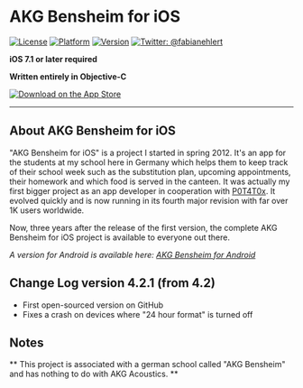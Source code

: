 # AKG Bensheim for iOS

[![License](https://img.shields.io/badge/license-MIT-lightgrey.svg)]()
[![Platform](https://img.shields.io/badge/platform-iOS-yellow.svg)]()
[![Version](https://img.shields.io/badge/version-4.2.1-green.svg)]()
[![Twitter: @fabianehlert](https://img.shields.io/badge/twitter-fabianehlert-blue.svg)](https://twitter.com/fabianehlert)

**iOS 7.1 or later required**

**Written entirely in Objective-C**

[![Download on the App Store](http://linkmaker.itunes.apple.com/images/badges/en-us/badge_appstore-lrg.svg)](https://geo.itunes.apple.com/de/app/akg-bensheim/id573003773?mt=8)
***

## About AKG Bensheim for iOS

"AKG Bensheim for iOS" is a project I started in spring 2012. It's an app for the students at my school here in Germany which helps them to keep track of their school week such as the substitution plan, upcoming appointments, their homework and which food is served in the canteen. It was actually my first bigger project as an app developer in cooperation with [P0T4T0x](https://github.com/P0T4T0x). It evolved quickly and is now running in its fourth major revision with far over 1K users worldwide.

Now, three years after the release of the first version, the complete AKG Bensheim for iOS project is available to everyone out there.

_A version for Android is available here: [AKG Bensheim for Android](https://github.com/P0T4T0x/AKGBensheim)_

## Change Log version 4.2.1 (from 4.2)

* First open-sourced version on GitHub
* Fixes a crash on devices where "24 hour format" is turned off

## Notes
** This project is associated with a german school called "AKG Bensheim" and has nothing to do with AKG Acoustics. **
